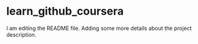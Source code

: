 # learn_github_coursera

I am editing the README file. Adding some more details about the project description.
